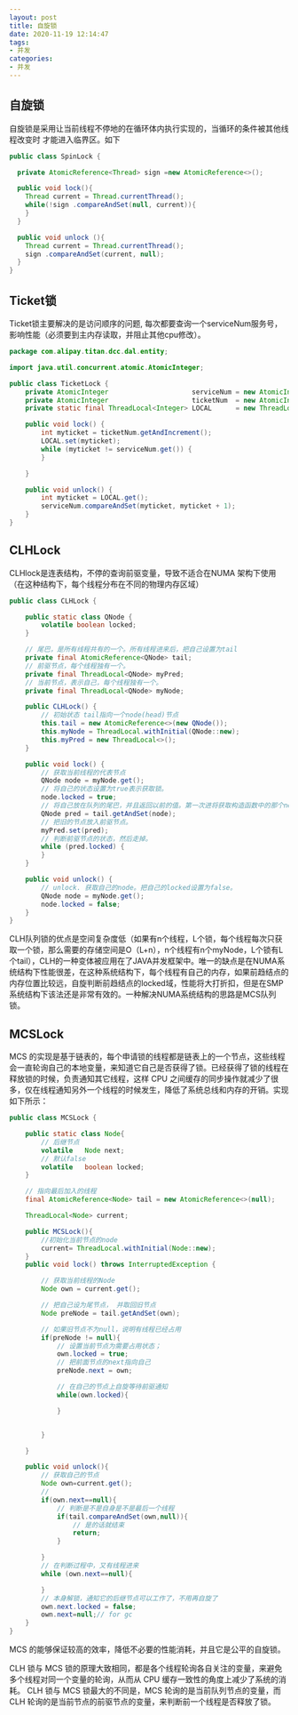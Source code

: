```yaml
---
layout: post
title: 自旋锁
date: 2020-11-19 12:14:47
tags: 
- 并发
categories:
- 并发
---
```


## 自旋锁

自旋锁是采用让当前线程不停地的在循环体内执行实现的，当循环的条件被其他线程改变时 才能进入临界区。如下

```java
public class SpinLock {

  private AtomicReference<Thread> sign =new AtomicReference<>();

  public void lock(){
    Thread current = Thread.currentThread();
    while(!sign .compareAndSet(null, current)){
    }
  }

  public void unlock (){
    Thread current = Thread.currentThread();
    sign .compareAndSet(current, null);
  }
}
```

## Ticket锁

Ticket锁主要解决的是访问顺序的问题, 每次都要查询一个serviceNum服务号，影响性能（必须要到主内存读取，并阻止其他cpu修改）。

```java
package com.alipay.titan.dcc.dal.entity;

import java.util.concurrent.atomic.AtomicInteger;

public class TicketLock {
    private AtomicInteger                     serviceNum = new AtomicInteger();
    private AtomicInteger                     ticketNum  = new AtomicInteger();
    private static final ThreadLocal<Integer> LOCAL      = new ThreadLocal<Integer>();

    public void lock() {
        int myticket = ticketNum.getAndIncrement();
        LOCAL.set(myticket);
        while (myticket != serviceNum.get()) {
        }

    }

    public void unlock() {
        int myticket = LOCAL.get();
        serviceNum.compareAndSet(myticket, myticket + 1);
    }
}
```

## CLHLock

CLHlock是连表结构，不停的查询前驱变量，导致不适合在NUMA 架构下使用（在这种结构下，每个线程分布在不同的物理内存区域）

```java
public class CLHLock {

    public static class QNode {
        volatile boolean locked;
    }

    // 尾巴，是所有线程共有的一个。所有线程进来后，把自己设置为tail
    private final AtomicReference<QNode> tail;
    // 前驱节点，每个线程独有一个。
    private final ThreadLocal<QNode> myPred;
    // 当前节点，表示自己，每个线程独有一个。
    private final ThreadLocal<QNode> myNode;

    public CLHLock() {
        // 初始状态 tail指向一个node(head)节点
        this.tail = new AtomicReference<>(new QNode());
        this.myNode = ThreadLocal.withInitial(QNode::new);
        this.myPred = new ThreadLocal<>();
    }

    public void lock() {
        // 获取当前线程的代表节点
        QNode node = myNode.get();
        // 将自己的状态设置为true表示获取锁。
        node.locked = true;
        // 将自己放在队列的尾巴，并且返回以前的值。第一次进将获取构造函数中的那个new QNode
        QNode pred = tail.getAndSet(node);
        // 把旧的节点放入前驱节点。
        myPred.set(pred);
        // 判断前驱节点的状态，然后走掉。
        while (pred.locked) {
        }
    }

    public void unlock() {
        // unlock. 获取自己的node。把自己的locked设置为false。
        QNode node = myNode.get();
        node.locked = false;
    }
}
```

CLH队列锁的优点是空间复杂度低（如果有n个线程，L个锁，每个线程每次只获取一个锁，那么需要的存储空间是O（L+n），n个线程有n个myNode，L个锁有L个tail），CLH的一种变体被应用在了JAVA并发框架中。唯一的缺点是在NUMA系统结构下性能很差，在这种系统结构下，每个线程有自己的内存，如果前趋结点的内存位置比较远，自旋判断前趋结点的locked域，性能将大打折扣，但是在SMP系统结构下该法还是非常有效的。一种解决NUMA系统结构的思路是MCS队列锁。

## MCSLock

MCS 的实现是基于链表的，每个申请锁的线程都是链表上的一个节点，这些线程会一直轮询自己的本地变量，来知道它自己是否获得了锁。已经获得了锁的线程在释放锁的时候，负责通知其它线程，这样 CPU 之间缓存的同步操作就减少了很多，仅在线程通知另外一个线程的时候发生，降低了系统总线和内存的开销。实现如下所示：

```java
public class MCSLock {

    public static class Node{
        // 后继节点
        volatile   Node next;
        // 默认false
        volatile   boolean locked;
    }

    // 指向最后加入的线程
    final AtomicReference<Node> tail = new AtomicReference<>(null);

    ThreadLocal<Node> current;

    public MCSLock(){
        //初始化当前节点的node
        current= ThreadLocal.withInitial(Node::new);
    }
    public void lock() throws InterruptedException {

        // 获取当前线程的Node
        Node own = current.get();

        // 把自己设为尾节点， 并取回旧节点
        Node preNode = tail.getAndSet(own);

        // 如果旧节点不为null，说明有线程已经占用
        if(preNode != null){
            // 设置当前节点为需要占用状态；
            own.locked = true;
            // 把前面节点的next指向自己
            preNode.next = own;

            // 在自己的节点上自旋等待前驱通知
            while(own.locked){

            }


        }

    }

    public void unlock(){
        // 获取自己的节点
        Node own=current.get();
        //
        if(own.next==null){
            // 判断是不是自身是不是最后一个线程
            if(tail.compareAndSet(own,null)){
                // 是的话就结束
                return;
            }

        }
        // 在判断过程中，又有线程进来
        while (own.next==null){

        }
        // 本身解锁，通知它的后继节点可以工作了，不用再自旋了
        own.next.locked = false;
        own.next=null;// for gc
    }
}
```

MCS 的能够保证较高的效率，降低不必要的性能消耗，并且它是公平的自旋锁。

CLH 锁与 MCS 锁的原理大致相同，都是各个线程轮询各自关注的变量，来避免多个线程对同一个变量的轮询，从而从 CPU 缓存一致性的角度上减少了系统的消耗。
CLH 锁与 MCS 锁最大的不同是，MCS 轮询的是当前队列节点的变量，而 CLH 轮询的是当前节点的前驱节点的变量，来判断前一个线程是否释放了锁。